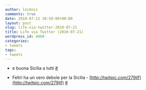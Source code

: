 ```yaml
---
author: leibniz
comments: true
date: 2010-07-21 20:59:00+00:00
layout: post
slug: life-via-twitter-2010-07-21
title: Life via Twitter (2010-07-21)
wordpress_id: 4460
categories:
- tweets
tags:
- tweets
---
```



	
  * e buona Sicilia a tutti [#](http://twitter.com/leibniz/statuses/19066625749)

	
  * Feltri ha un vero debole per la Sicilia - [http://twitpic.com/279jlf](http://twitpic.com/279jlf) [#](http://twitter.com/leibniz/statuses/19067159733)



